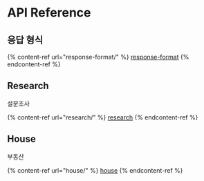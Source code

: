 # API Reference

## 응답 형식

{% content-ref url="response-format/" %}
[response-format](response-format/)
{% endcontent-ref %}

## Research

설문조사

{% content-ref url="research/" %}
[research](research/)
{% endcontent-ref %}

## House

부동산

{% content-ref url="house/" %}
[house](house/)
{% endcontent-ref %}

